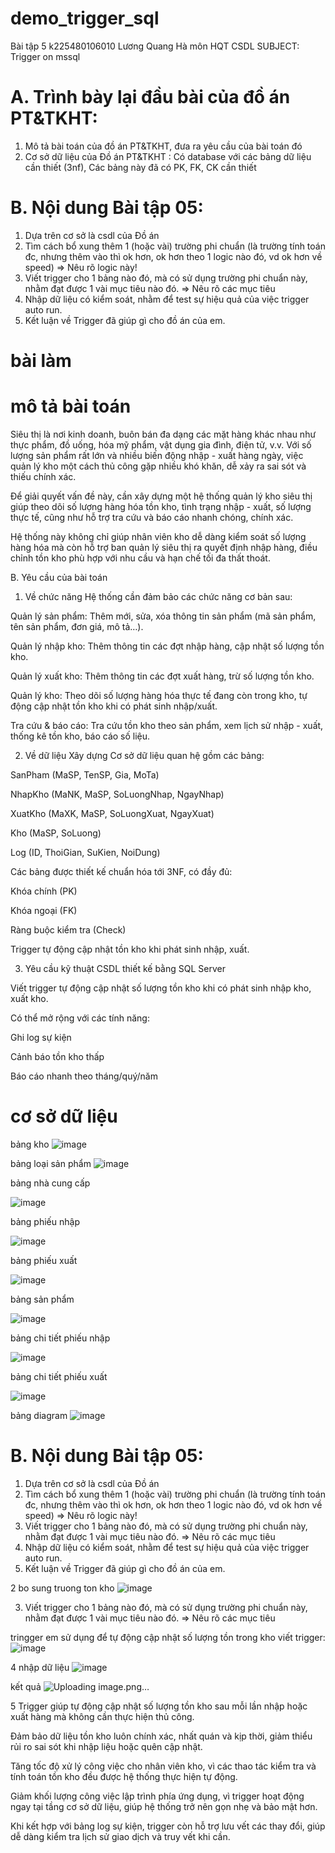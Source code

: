 # demo_trigger_sql
Bài tập 5 k225480106010  Lương Quang Hà môn HQT CSDL
SUBJECT: Trigger on mssql

# A. Trình bày lại đầu bài của đồ án PT&TKHT:
1. Mô tả bài toán của đồ án PT&TKHT, 
   đưa ra yêu cầu của bài toán đó
2. Cơ sở dữ liệu của Đồ án PT&TKHT :
   Có database với các bảng dữ liệu cần thiết (3nf),
   Các bảng này đã có PK, FK, CK cần thiết
 
# B. Nội dung Bài tập 05:
1. Dựa trên cơ sở là csdl của Đồ án
2. Tìm cách bổ xung thêm 1 (hoặc vài) trường phi chuẩn
   (là trường tính toán đc, nhưng thêm vào thì ok hơn,
    ok hơn theo 1 logic nào đó, vd ok hơn về speed)
   => Nêu rõ logic này!
3. Viết trigger cho 1 bảng nào đó, 
   mà có sử dụng trường phi chuẩn này,
   nhằm đạt được 1 vài mục tiêu nào đó.
   => Nêu rõ các mục tiêu 
4. Nhập dữ liệu có kiểm soát, 
   nhằm để test sự hiệu quả của việc trigger auto run.
5. Kết luận về Trigger đã giúp gì cho đồ án của em.

# bài làm
# mô tả bài toán
Siêu thị là nơi kinh doanh, buôn bán đa dạng các mặt hàng khác nhau như thực phẩm, đồ uống, hóa mỹ phẩm, vật dụng gia đình, điện tử, v.v. Với số lượng sản phẩm rất lớn và nhiều biến động nhập - xuất hàng ngày, việc quản lý kho một cách thủ công gặp nhiều khó khăn, dễ xảy ra sai sót và thiếu chính xác.

Để giải quyết vấn đề này, cần xây dựng một hệ thống quản lý kho siêu thị giúp theo dõi số lượng hàng hóa tồn kho, tình trạng nhập - xuất, số lượng thực tế, cũng như hỗ trợ tra cứu và báo cáo nhanh chóng, chính xác.

Hệ thống này không chỉ giúp nhân viên kho dễ dàng kiểm soát số lượng hàng hóa mà còn hỗ trợ ban quản lý siêu thị ra quyết định nhập hàng, điều chỉnh tồn kho phù hợp với nhu cầu và hạn chế tối đa thất thoát.

B. Yêu cầu của bài toán
1. Về chức năng
Hệ thống cần đảm bảo các chức năng cơ bản sau:

Quản lý sản phẩm: Thêm mới, sửa, xóa thông tin sản phẩm (mã sản phẩm, tên sản phẩm, đơn giá, mô tả…).

Quản lý nhập kho: Thêm thông tin các đợt nhập hàng, cập nhật số lượng tồn kho.

Quản lý xuất kho: Thêm thông tin các đợt xuất hàng, trừ số lượng tồn kho.

Quản lý kho: Theo dõi số lượng hàng hóa thực tế đang còn trong kho, tự động cập nhật tồn kho khi có phát sinh nhập/xuất.

Tra cứu & báo cáo: Tra cứu tồn kho theo sản phẩm, xem lịch sử nhập - xuất, thống kê tồn kho, báo cáo số liệu.

2. Về dữ liệu
Xây dựng Cơ sở dữ liệu quan hệ gồm các bảng:

SanPham (MaSP, TenSP, Gia, MoTa)

NhapKho (MaNK, MaSP, SoLuongNhap, NgayNhap)

XuatKho (MaXK, MaSP, SoLuongXuat, NgayXuat)

Kho (MaSP, SoLuong)

Log (ID, ThoiGian, SuKien, NoiDung)

Các bảng được thiết kế chuẩn hóa tới 3NF, có đầy đủ:

Khóa chính (PK)

Khóa ngoại (FK)

Ràng buộc kiểm tra (Check)

Trigger tự động cập nhật tồn kho khi phát sinh nhập, xuất.

3. Yêu cầu kỹ thuật
CSDL thiết kế bằng SQL Server

Viết trigger tự động cập nhật số lượng tồn kho khi có phát sinh nhập kho, xuất kho.

Có thể mở rộng với các tính năng:

Ghi log sự kiện

Cảnh báo tồn kho thấp

Báo cáo nhanh theo tháng/quý/năm

# cơ sở dữ liệu
bảng kho 
![image](https://github.com/user-attachments/assets/c27810df-f22a-4b10-9d24-a0f5c674d8b1)

bảng loại sản phẩm 
![image](https://github.com/user-attachments/assets/ecb20c3d-048c-4999-a163-e18b1a0267a2)

bảng nhà cung cấp 

![image](https://github.com/user-attachments/assets/ef75ab8b-792c-47ac-8bad-e7a4d954c90a)

bảng phiếu nhập

![image](https://github.com/user-attachments/assets/50499a57-66da-48fe-87ed-24c17578d99f)

bảng phiếu xuất 

![image](https://github.com/user-attachments/assets/aca7f90d-8e09-4652-9807-03965ed1a975)

bảng sản phẩm 

![image](https://github.com/user-attachments/assets/cb06cdce-9b3b-405b-8f7a-fbcf1233ec2e)

bảng chi tiết phiếu nhập 

![image](https://github.com/user-attachments/assets/58af3adc-0a00-42f4-8b6c-e4a219933f5a)

bảng chi tiết phiếu xuất 

![image](https://github.com/user-attachments/assets/fa2dde64-f48c-492c-925b-7d4f1e8f1063)

bảng diagram 
![image](https://github.com/user-attachments/assets/1544aaea-da0b-4d87-9932-0b5b0ba4e599)


# B. Nội dung Bài tập 05:
1. Dựa trên cơ sở là csdl của Đồ án
2. Tìm cách bổ xung thêm 1 (hoặc vài) trường phi chuẩn
   (là trường tính toán đc, nhưng thêm vào thì ok hơn,
    ok hơn theo 1 logic nào đó, vd ok hơn về speed)
   => Nêu rõ logic này!
3. Viết trigger cho 1 bảng nào đó, 
   mà có sử dụng trường phi chuẩn này,
   nhằm đạt được 1 vài mục tiêu nào đó.
   => Nêu rõ các mục tiêu 
4. Nhập dữ liệu có kiểm soát, 
   nhằm để test sự hiệu quả của việc trigger auto run.
5. Kết luận về Trigger đã giúp gì cho đồ án của em.

2 bo sung truong ton kho
![image](https://github.com/user-attachments/assets/87397bb5-b69a-42c8-98cd-f9358a9b32e3)


3. Viết trigger cho 1 bảng nào đó, 
   mà có sử dụng trường phi chuẩn này,
   nhằm đạt được 1 vài mục tiêu nào đó.
   => Nêu rõ các mục tiêu

tringger em sử dụng để tự động cập nhật số lượng tồn trong kho 
viết trigger:
![image](https://github.com/user-attachments/assets/6120a4b5-9964-4287-a01e-1abd3382c935)

4 nhập dữ liệu 
![image](https://github.com/user-attachments/assets/b607b38c-273a-457f-8356-521447b3359e)

kết quả
![Uploading image.png…]()


5 Trigger giúp tự động cập nhật số lượng tồn kho sau mỗi lần nhập hoặc xuất hàng mà không cần thực hiện thủ công.

Đảm bảo dữ liệu tồn kho luôn chính xác, nhất quán và kịp thời, giảm thiểu rủi ro sai sót khi nhập liệu hoặc quên cập nhật.

Tăng tốc độ xử lý công việc cho nhân viên kho, vì các thao tác kiểm tra và tính toán tồn kho đều được hệ thống thực hiện tự động.

Giảm khối lượng công việc lập trình phía ứng dụng, vì trigger hoạt động ngay tại tầng cơ sở dữ liệu, giúp hệ thống trở nên gọn nhẹ và bảo mật hơn.

Khi kết hợp với bảng log sự kiện, trigger còn hỗ trợ lưu vết các thay đổi, giúp dễ dàng kiểm tra lịch sử giao dịch và truy vết khi cần.














